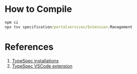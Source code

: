 # How to Compile

```cmd
npm ci
npx tsv specification/portalservices/Extension.Management
```

# References

1. [TypeSpec installations](https://typespec.io/docs/introduction/installation)
1. [TypeSpec VSCode extension](https://typespec.io/docs/introduction/editor/vscode)